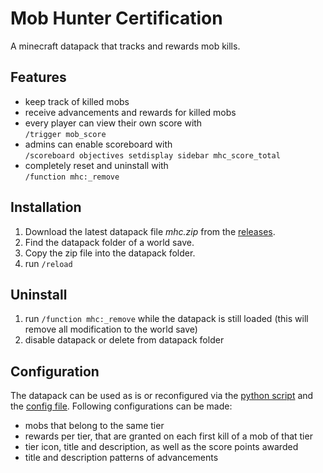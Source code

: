 # Mob Hunter Certification

A minecraft datapack that tracks and rewards mob kills.

## Features

- keep track of killed mobs
- receive advancements and rewards for killed mobs
- every player can view their own score with  
  `/trigger mob_score`
- admins can enable scoreboard with  
  `/scoreboard objectives setdisplay sidebar mhc_score_total`
- completely reset and uninstall with  
  `/function mhc:_remove`

## Installation

1. Download the latest datapack file _mhc.zip_ from the [releases](https://github.com/lukasstorck/mob-slayer/releases).
2. Find the datapack folder of a world save.
3. Copy the zip file into the datapack folder.
4. run `/reload`

## Uninstall

1. run `/function mhc:_remove` while the datapack is still loaded (this will remove all modification to the world save)
2. disable datapack or delete from datapack folder

## Configuration

The datapack can be used as is or reconfigured via the [python script](./generate_files.py) and the [config file](./config.json). Following configurations can be made:

- mobs that belong to the same tier
- rewards per tier, that are granted on each first kill of a mob of that tier
- tier icon, title and description, as well as the score points awarded
- title and description patterns of advancements
